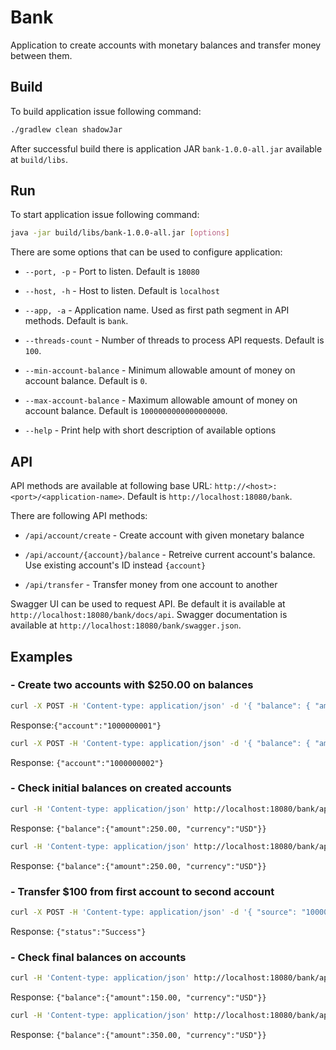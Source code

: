 
# Bank

Application to create accounts with monetary balances and transfer money between them.

## Build

To build application issue following command:

```bash
./gradlew clean shadowJar
```
After successful build there is application JAR `bank-1.0.0-all.jar` available at `build/libs`.

## Run

To start application issue following command:

```bash
java -jar build/libs/bank-1.0.0-all.jar [options]
```

There are some options that can be used to configure application:

- `--port, -p` - Port to listen. Default is `18080`

- `--host, -h` - Host to listen. Default is `localhost`

- `--app, -a` - Application name. Used as first path segment in API methods. Default is `bank`.

- `--threads-count` - Number of threads to process API requests. Default is `100`.

- `--min-account-balance` - Minimum allowable amount of money on account balance. Default is `0`.

- `--max-account-balance` - Maximum allowable amount of money on account balance. Default is `1000000000000000000`.

- `--help` - Print help with short description of available options


## API

API methods are available at following base URL: `http://<host>:<port>/<application-name>`. Default is `http://localhost:18080/bank`.

There are following API methods:
- `/api/account/create` - Create account with given monetary balance

- `/api/account/{account}/balance` - Retreive current account's balance. Use existing account's ID instead `{account}`

- `/api/transfer` - Transfer money from one account to another

Swagger UI can be used to request API. Be default it is available at `http://localhost:18080/bank/docs/api`. 
Swagger documentation is available at `http://localhost:18080/bank/swagger.json`.

## Examples

### - Create two accounts with $250.00 on balances

```bash
curl -X POST -H 'Content-type: application/json' -d '{ "balance": { "amount": 250.00, "currency": "USD" } }' http://localhost:18080/bank/api/account/create
```
Response:`{"account":"1000000001"}`

```bash
curl -X POST -H 'Content-type: application/json' -d '{ "balance": { "amount": 250.00, "currency": "USD" } }' http://localhost:18080/bank/api/account/create
```

Response: `{"account":"1000000002"}`

### - Check initial balances on created accounts

```bash
curl -H 'Content-type: application/json' http://localhost:18080/bank/api/account/1000000001/balance
```
Response: `{"balance":{"amount":250.00, "currency":"USD"}}`

```bash
curl -H 'Content-type: application/json' http://localhost:18080/bank/api/account/1000000002/balance
```
Response: `{"balance":{"amount":250.00, "currency":"USD"}}`

### - Transfer $100 from first account to second account

```bash
curl -X POST -H 'Content-type: application/json' -d '{ "source": "1000000001", "destination": "1000000002", "amount": { "amount": 100.00, "currency": "USD" } }' http://localhost:18080/bank/api/transfer
```

Response: `{"status":"Success"}`
  
### - Check final balances on accounts

```bash
curl -H 'Content-type: application/json' http://localhost:18080/bank/api/account/1000000001/balance
```
Response: `{"balance":{"amount":150.00, "currency":"USD"}}`

```bash
curl -H 'Content-type: application/json' http://localhost:18080/bank/api/account/1000000002/balance
```
Response: `{"balance":{"amount":350.00, "currency":"USD"}}`
